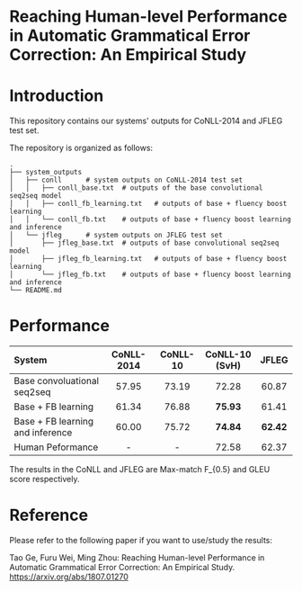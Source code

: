 Reaching Human-level Performance in Automatic Grammatical Error Correction: An Empirical Study
===============================================================================================

# Introduction

This repository contains our systems' outputs for CoNLL-2014 and JFLEG test set.

The repository is organized as follows:

    .
	├── system_outputs
	│	├── conll      # system outputs on CoNLL-2014 test set
	│	│   ├── conll_base.txt	# outputs of the base convolutional seq2seq model
	│	│   ├── conll_fb_learning.txt	# outputs of base + fluency boost learning
	│	│   └── conll_fb.txt	# outputs of base + fluency boost learning and inference
	│	└── jfleg      # system outputs on JFLEG test set
	│	    ├── jfleg_base.txt	# outputs of base convolutional seq2seq model
	│	    ├── jfleg_fb_learning.txt	# outputs of base + fluency boost learning
	│	    └── jfleg_fb.txt	# outputs of base + fluency boost learning and inference
	└── README.md
	
	
# Performance

| System | CoNLL-2014 | CoNLL-10 | CoNLL-10 (SvH) | JFLEG |
| :--- | :---: | :---: | :---: | :---: |
|Base convoluational seq2seq | 57.95 | 73.19 | 72.28 | 60.87 |
|Base + FB learning | 61.34 | 76.88 | **75.93** | 61.41 |
|Base + FB learning and inference | 60.00 | 75.72 | **74.84** | **62.42** |
|Human Peformance|  - | - | 72.58 | 62.37 |

The results in the CoNLL and JFLEG are Max-match F_{0.5} and GLEU score respectively.

# Reference

Please refer to the following paper if you want to use/study the results:

Tao Ge, Furu Wei, Ming Zhou: Reaching Human-level Performance in Automatic Grammatical Error Correction: An Empirical Study. https://arxiv.org/abs/1807.01270